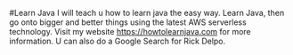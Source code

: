#Learn Java
I will teach u how to learn java the easy way. Learn Java, then go onto bigger and better things using the latest AWS serverless technology. Visit my website https://howtolearnjava.com for more information. U can also do a Google Search for Rick Delpo.
